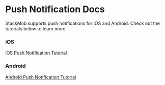 # Push Notification Docs

StackMob supports push notifications for iOS and Android. Check out the tutorials below to learn more

### iOS

[iOS Push Notification Tutorial](https://developer.stackmob.com/ios-sdk/push-notifications-tutorials)

### Android

[Android Push Notification Tutorial](https://developer.stackmob.com/android-sdk/push-notifications-tutorials)
